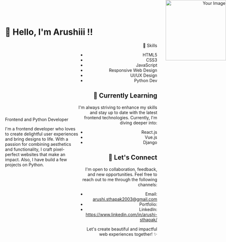 # 👋 Hello, I'm Arushiii !!

<div style="display: flex; align-items: center;">
  <div style="flex: 1;">
    <p>Frontend and Python Developer</p>
    <p> I'm a frontend developer who loves to create delightful user experiences and bring designs to life. With a passion for combining aesthetics and functionality, I craft pixel-perfect websites that make an impact. Also, I have build a few projects on Python.</p>
  </div>
  <div style="flex: 1; text-align: right;">
    <img src="https://github.com/Arushi-Sthapak/Arushi-Sthapak/assets/99334415/af4ab5e5-2996-4012-8830-667aec9dd993" alt="Your Image"  style="position: absolute; top: 0; right: 0; width: 200px;>
  </div>
</div>



## 🎨 Skills

- HTML5
- CSS3
- JavaScript
- Responsive Web Design
- UI/UX Design
- Python Dev


## 🌱 Currently Learning

I'm always striving to enhance my skills and stay up to date with the latest frontend technologies. Currently, I'm diving deeper into:

- React.js
- Vue.js
- Django

## 💬 Let's Connect

I'm open to collaboration, feedback, and new opportunities. Feel free to reach out to me through the following channels:

- Email: arushi.sthapak2003@gmail.com
- Portfolio: 
- LinkedIn: https://www.linkedin.com/in/arushi-sthapak/

Let's create beautiful and impactful web experiences together! ✨
 



